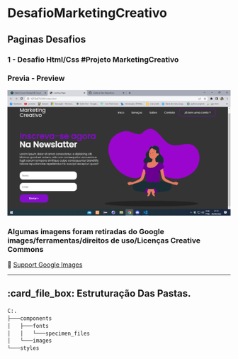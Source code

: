 # DesafioMarketingCreativo

## Paginas Desafios

### 1 - Desafio Html/Css #Projeto MarketingCreativo
### Previa - Preview
![Homepage image](https://github.com/rodrigoribeiro027/DesafioMarketingCreativo/blob/main/styles/img.png)


<h3>Algumas imagens foram retiradas do Google images/ferramentas/direitos de uso/Licenças Creative Commons</h3>
  
 :link: [Support Google Images](https://support.google.com/websearch/answer/29508?hl=pt-Br)
 </div>
 
 </div>
 <hr>
<h2> :card_file_box: Estruturação Das Pastas.</h2>

```bash
C:.
├───components
│   ├───fonts
│   │   └───specimen_files
│   └───images
└───styles
```
<br>
